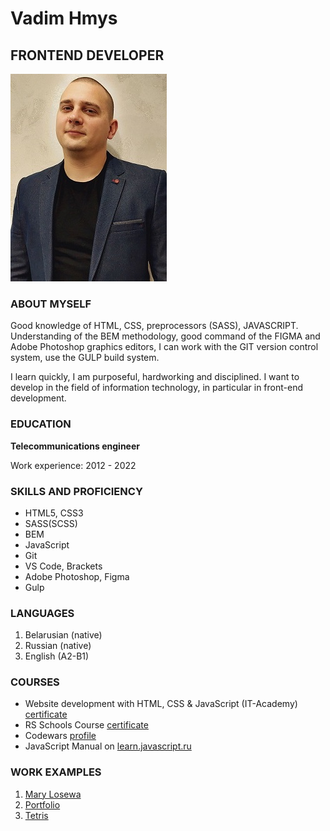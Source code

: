 # Vadim Hmys
## FRONTEND DEVELOPER
![my-photo](images/my_photo.jpg)

### ABOUT MYSELF

Good knowledge of HTML, CSS, preprocessors (SASS), JAVASCRIPT. Understanding of the BEM methodology, good command of the FIGMA and Adobe Photoshop graphics editors, I can work with the GIT version control system, use the GULP build system.


I learn quickly, I am purposeful, hardworking and disciplined. I want to develop in the field of information technology, in particular in front-end development.

### EDUCATION

**Telecommunications engineer**

Work experience: 2012 - 2022

### SKILLS AND PROFICIENCY

* HTML5, CSS3
* SASS(SCSS)
* BEM
* JavaScript
* Git
* VS Code, Brackets
* Adobe Photoshop, Figma
* Gulp

### LANGUAGES

1. Belarusian (native)
2. Russian (native)
3. English (A2-B1)

### COURSES

* Website development with HTML, CSS & JavaScript (IT-Academy) [certificate](images/Certificate.jpg)
* RS Schools Course [certificate](images/Certificate_rsschool.jpg)
* Codewars [profile](https://www.codewars.com/users/vadimhmys)
* JavaScript Manual on [learn.javascript.ru](https://learn.javascript.ru/)

### WORK EXAMPLES

1. [Mary Losewa](https://vadimhmys.github.io/MaryLosewa.github.io/)
2. [Portfolio](https://rolling-scopes-school.github.io/vadimhmys-JSFEPRESCHOOL/portfolio/)
3. [Tetris](https://rolling-scopes-school.github.io/vadimhmys-JSFEPRESCHOOL/random-game/)